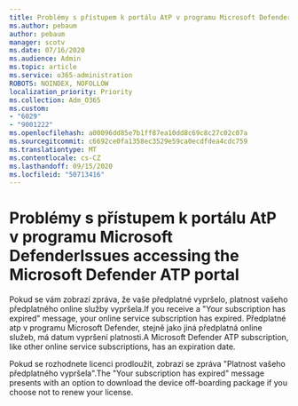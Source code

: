 ```yaml
---
title: Problémy s přístupem k portálu AtP v programu Microsoft Defender
ms.author: pebaum
author: pebaum
manager: scotv
ms.date: 07/16/2020
ms.audience: Admin
ms.topic: article
ms.service: o365-administration
ROBOTS: NOINDEX, NOFOLLOW
localization_priority: Priority
ms.collection: Adm_O365
ms.custom:
- "6029"
- "9001222"
ms.openlocfilehash: a00096dd85e7b1ff87ea10dd8c69c8c27c02c07a
ms.sourcegitcommit: c6692ce0fa1358ec3529e59ca0ecdfdea4cdc759
ms.translationtype: MT
ms.contentlocale: cs-CZ
ms.lasthandoff: 09/15/2020
ms.locfileid: "50713416"
---
```

# <a name="issues-accessing-the-microsoft-defender-atp-portal"></a><span data-ttu-id="50460-102">Problémy s přístupem k portálu AtP v programu Microsoft Defender</span><span class="sxs-lookup"><span data-stu-id="50460-102">Issues accessing the Microsoft Defender ATP portal</span></span>

<span data-ttu-id="50460-103">Pokud se vám zobrazí zpráva, že vaše předplatné vypršelo, platnost vašeho předplatného online služby vypršela.</span><span class="sxs-lookup"><span data-stu-id="50460-103">If you receive a "Your subscription has expired" message, your online service subscription has expired.</span></span> <span data-ttu-id="50460-104">Předplatné atp v programu Microsoft Defender, stejně jako jiná předplatná online služeb, má datum vypršení platnosti.</span><span class="sxs-lookup"><span data-stu-id="50460-104">A Microsoft Defender ATP subscription, like other online service subscriptions, has an expiration date.</span></span>

<span data-ttu-id="50460-105">Pokud se rozhodnete licenci prodloužit, zobrazí se zpráva "Platnost vašeho předplatného vypršela".</span><span class="sxs-lookup"><span data-stu-id="50460-105">The "Your subscription has expired" message presents with an option to download the device off-boarding package if you choose not to renew your license.</span></span>